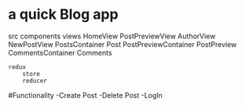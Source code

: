 #  a quick Blog app


src
	components
    views
      HomeView
      PostPreviewView
      AuthorView
      NewPostView
		PostsContainer
		Post
		PostPreviewContainer
		PostPreview
		CommentsContainer
    Comments
		
	redux
		store
		reducer

#Functionality
  -Create Post
  -Delete Post
  -LogIn

